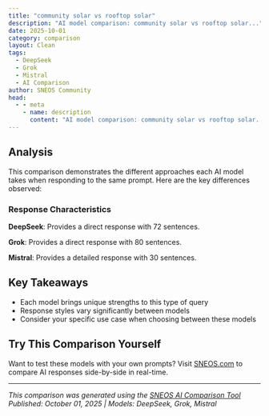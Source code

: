 ```yaml
---
title: "community solar vs rooftop solar"
description: "AI model comparison: community solar vs rooftop solar..."
date: 2025-10-01
category: comparison
layout: Clean
tags:
  - DeepSeek
  - Grok
  - Mistral
  - AI Comparison
author: SNEOS Community
head:
  - - meta
    - name: description
      content: "AI model comparison: community solar vs rooftop solar..."
---
```


<ChatComparison
  title="community solar vs rooftop solar"
  prompt="community solar vs rooftop solar"
  :responses='{
    "DeepSeek": "Of course. This is an excellent question. Choosing between community solar and rooftop solar depends heavily on your specific situation, goals, and property.\n\nHere\u2019s a detailed comparison to help you understand the key differences.\n\n---\n\n### At a Glance: Key Differences\n\n| Feature | Rooftop Solar | Community Solar |\n| :--- | :--- | :--- |\n| **Location** | On your own roof or property. | In a central, shared location (a \u0022solar farm\u0022). |\n| **Ownership/Model** | You own the system (or lease it). | You subscribe to a portion of a larger project. |\n| **Upfront Cost** | High ($15,000 - $30,000\u002B before incentives). | Typically $0 to join. |\n| **Who It\u0027s For** | Homeowners with a suitable, unshaded roof. | Renters, condo owners, homeowners with shaded/damaged roofs. |\n| **Maintenance** | Your responsibility (if owned). | Handled by the project operator. |\n| **Savings** | Eliminate your electricity bill \u002B potential SRECs. | Discount (5-20%) on the electricity portion of your bill. |\n| **Financial Benefit** | Higher long-term ROI. Increases home value. | Lower, but guaranteed savings with no risk or investment. |\n\n---\n\n### Deep Dive: Rooftop Solar\n\nRooftop solar involves installing photovoltaic panels directly on your home\u0027s roof or on a ground-mounted system on your property.\n\n**Pros:**\n*   **Maximizes Savings \u0026 ROI:** You generate your own power, effectively eliminating your electricity bill. Over 20\u002B years, the savings are substantial, often paying back the initial investment in 6-10 years.\n*   **Increases Home Value:** Studies consistently show that homes with owned solar systems sell for more than comparable homes without them.\n*   **Energy Independence:** You produce your own power, making you less vulnerable to rising utility rates.\n*   **Control:** You choose the installer, the equipment, and the system size. You own the assets and all the associated benefits (like Solar Renewable Energy Credits - SRECs).\n*   **Strong Incentives:** Access to the federal Investment Tax Credit (ITC), which can cover 30% of the system cost, as well as potential state and local incentives.\n\n**Cons:**\n*   **High Upfront Cost:** Requires a significant initial investment, even with loans and incentives.\n*   **Property Suitability:** Not all roofs are suitable due to shading, orientation (south-facing is best), age, or structural integrity. Older homes may need a roof replacement first.\n*   **Maintenance \u0026 Repair:** While generally low maintenance, you are responsible for cleaning and any repairs. Most systems come with long warranties (25 years).\n*   **Complexity:** Requires dealing with installers, permits, and your utility for interconnection approval.\n\n---\n\n### Deep Dive: Community Solar\n\nCommunity solar (or a \u0022solar garden\u0022) is a centrally-located solar farm that multiple community members can subscribe to. You essentially buy a \u0022share\u0022 of the power it produces.\n\n**How it works:** You subscribe to a portion of the solar farm (e.g., a block of panels that produce 150 kWh per month). The energy it generates is fed into the local grid. You receive credits on your monthly utility bill for that power, typically at a discounted rate (e.g., 10% off the utility\u0027s rate).\n\n**Pros:**\n*   **No Upfront Cost \u0026 No Installation:** The biggest advantage. You can start saving immediately without any installation hassle or investment.\n*   **Accessibility:** Opens up solar to renters, apartment/condo dwellers, and homeowners with unsuitable roofs.\n*   **Zero Maintenance:** The project operator handles all maintenance, repairs, and insurance.\n*   **Portability:** Many programs allow you to transfer your subscription if you move within the same utility territory.\n*   **Guaranteed Savings:** The model is simple: you get a discount on your power, guaranteeing immediate savings.\n\n**Cons:**\n*   **Lower Savings:** Your savings are a discount on your bill, not a replacement of it. The long-term financial return is much lower than owning your own system.\n*   **No Home Value Increase:** Since the system is not on your property, it does not increase your home\u0027s resale value.\n*   **Availability:** Not available in all areas. It depends on your state\u0027s regulations and whether there are active projects with open subscriptions nearby.\n*   **Contract Complexity:** You must read the subscription agreement carefully. Look for fees, contract length, and what happens if you need to cancel early.\n\n---\n\n### Which One Is Right For You?\n\n#### Choose **Rooftop Solar** if:\n*   You own your home.\n*   Your roof is in good condition, gets plenty of sun, and is not heavily shaded.\n*   You have the financial means to cover the upfront cost (or qualify for a good loan).\n*   You want to maximize your long-term savings and increase your property value.\n*   You value energy independence and taking direct control of your power generation.\n\n#### Choose **Community Solar** if:\n*   You are a renter or live in a condo/apartment.\n*   Your roof is shaded, improperly oriented, or structurally unsuitable.\n*   You cannot afford or do not want a large upfront investment.\n*   You want a simple, maintenance-free way to support clean energy and save a little on your bill.\n*   You plan to move in the near future and want a flexible option.\n\n### Hybrid Approach \u0026 Final Recommendation\n\nIt\u0027s not always an either/or. Some homeowners with suitable roofs might still choose community solar for its simplicity and lack of risk. Others might find their location isn\u0027t ideal for rooftop solar and use community solar as the perfect alternative.\n\n**Final Thought:** Rooftop solar is an **investment** that requires capital but offers a higher return. Community solar is a **subscription service** that requires no capital and offers modest, guaranteed savings. Your personal circumstances will point you toward the right choice.",
    "Grok": "Community solar and rooftop solar are two distinct approaches to accessing solar energy, each with its own advantages, challenges, and use cases. Here\u0027s a detailed comparison to help you understand the differences:\n\n---\n\n### **1. Definition**\n- **Community Solar**: Also known as shared solar or solar gardens, community solar refers to a centralized solar power installation (often ground-mounted or on a large rooftop) that generates electricity shared by multiple households, businesses, or organizations. Participants subscribe to or purchase a portion of the energy produced.\n- **Rooftop Solar**: This refers to solar panels installed directly on the roof of a home, business, or other building. The energy generated is typically used on-site, with excess power often fed back into the grid through net metering.\n\n---\n\n### **2. Ownership and Participation**\n- **Community Solar**:\n  - Participants do not need to own the property where the solar array is located. They can subscribe to a share of the project or purchase a portion of the output.\n  - Ideal for renters, apartment dwellers, or homeowners with unsuitable roofs (e.g., shaded or structurally weak roofs).\n  - Often managed by utilities, developers, or third-party companies.\n- **Rooftop Solar**:\n  - Typically owned or leased by the property owner where the panels are installed.\n  - Requires ownership or control of the building/roof, making it less accessible for renters or those in multi-unit buildings.\n\n---\n\n### **3. Location**\n- **Community Solar**:\n  - Arrays are usually located off-site in a centralized location, such as an open field, parking lot, or large commercial roof, often near the community it serves.\n  - Can cover a larger area and generate more power due to economies of scale.\n- **Rooftop Solar**:\n  - Installed directly on the building where the energy is consumed.\n  - Limited by roof size, orientation, shading, and structural integrity.\n\n---\n\n### **4. Cost and Financials**\n- **Community Solar**:\n  - Lower upfront costs for participants since they don\u2019t need to install panels themselves. Instead, they pay a subscription fee or purchase a share of the project.\n  - Costs are spread across many participants, and economies of scale can reduce the per-watt cost of installation.\n  - Participants may receive bill credits for their share of the energy produced, often through virtual net metering.\n- **Rooftop Solar**:\n  - Higher upfront costs for installation (unless leased or financed through a solar provider).\n  - Property owners are responsible for maintenance, repairs, and insurance.\n  - Savings come from reduced electricity bills and potential tax incentives or rebates.\n\n---\n\n### **5. Accessibility**\n- **Community Solar**:\n  - More accessible to a wider range of people, including those who cannot install solar panels due to renting, shading, or other limitations.\n  - Often designed to serve low-income households or communities with limited access to clean energy.\n- **Rooftop Solar**:\n  - Limited to property owners with suitable roofs (proper orientation, minimal shading, and structural capacity).\n  - Less accessible for renters or those in apartments/condos unless building owners participate.\n\n---\n\n### **6. Energy Delivery**\n- **Community Solar**:\n  - Electricity is generated off-site and fed into the local grid. Participants receive credits on their utility bills for their share of the energy produced.\n  - Does not require direct connection to the participant\u2019s property.\n- **Rooftop Solar**:\n  - Electricity is generated on-site and used directly by the building. Excess energy may be sent to the grid, often earning credits through net metering.\n  - Requires a direct connection to the building\u2019s electrical system.\n\n---\n\n### **7. Maintenance**\n- **Community Solar**:\n  - Maintenance is handled by the project operator or developer, so participants have no responsibility for upkeep.\n- **Rooftop Solar**:\n  - Property owners are responsible for maintaining the system, including cleaning panels, repairing damage, and replacing components like inverters.\n\n---\n\n### **8. Scalability and Impact**\n- **Community Solar**:\n  - Can serve hundreds or thousands of participants, making a larger environmental impact by reducing reliance on fossil fuels at a community level.\n  - Often built on a larger scale, which can optimize energy production.\n- **Rooftop Solar**:\n  - Limited to individual properties, so the impact is smaller unless adopted by many households or businesses.\n  - Production capacity is constrained by roof space.\n\n---\n\n### **9. Environmental and Aesthetic Impact**\n- **Community Solar**:\n  - May require land development, which could impact local ecosystems if not planned responsibly (e.g., clearing land for solar farms).\n  - Aesthetically, they are often out of sight for participants since they are off-site.\n- **Rooftop Solar**:\n  - Utilizes existing structures, so it has minimal additional land use impact.\n  - May alter the appearance of a building, which some homeowners or HOAs might find undesirable.\n\n---\n\n### **10. Pros and Cons**\n#### **Community Solar**\n**Pros**:\n  - Accessible to renters and those without suitable roofs.\n  - No upfront installation or maintenance costs for participants.\n  - Larger-scale projects can lower costs and increase efficiency.\n  - Promotes community-wide clean energy adoption.\n**Cons**:\n  - Savings may be less than owning a rooftop system.\n  - Dependent on availability of projects in your area.\n  - Participants may have less control over the project.\n\n#### **Rooftop Solar**\n**Pros**:\n  - Direct control over the system and potential for greater long-term savings.\n  - Increases property value.\n  - Reduces transmission losses since energy is generated and used on-site.\n**Cons**:\n  - High upfront costs and maintenance responsibilities.\n  - Not feasible for everyone due to roof conditions or property ownership.\n  - Limited energy output compared to larger community projects.\n\n---\n\n### **Which Should You Choose?**\n- Choose **Community Solar** if:\n  - You\u2019re a renter or don\u2019t have a suitable roof for solar panels.\n  - You want to access solar energy without the hassle of installation or maintenance.\n  - You\u2019re looking for a low or no upfront cost option.\n  - Community solar projects are available in your area (not all regions have them).\n\n- Choose **Rooftop Solar** if:\n  - You own your property and have a suitable roof.\n  - You\u2019re willing to invest upfront for long-term savings.\n  - You want direct control over your energy system.\n  - You\u2019re eligible for tax incentives, rebates, or net metering programs.\n\nBoth options contribute to a cleaner energy future, but the best choice depends on your personal circumstances, local policies, and available programs. If you\u0027re unsure, check with your local utility or solar providers to see what options are available in your area.",
    "Mistral": "Community solar and rooftop solar are both methods of harnessing solar energy, but they differ in several key aspects. Here\u0027s a comparison to help understand each approach:\n\n### Rooftop Solar\n1. **Ownership and Installation**:\n   - **Individual Ownership**: Typically, the homeowner or business owner installs solar panels on their own roof.\n   - **Customization**: The system can be tailored to the specific energy needs and roof characteristics of the property.\n\n2. **Benefits**:\n   - **Energy Independence**: Directly reduces the owner\u0027s electricity bills.\n   - **Incentives**: Eligible for various federal, state, and local incentives, such as tax credits and net metering programs.\n   - **Property Value**: Can increase the value of the property.\n\n3. **Challenges**:\n   - **Upfront Costs**: High initial investment, though financing options are available.\n   - **Maintenance**: Responsibility for maintenance and repairs falls on the owner.\n   - **Suitability**: Requires a suitable roof with adequate sunlight exposure and structural integrity.\n\n### Community Solar\n1. **Ownership and Installation**:\n   - **Shared Ownership**: A group of individuals or a community organization owns or subscribes to a shared solar project, often located off-site.\n   - **Centralized Installation**: Solar panels are installed in a central location, such as a large field or a commercial rooftop, and the energy is distributed to subscribers.\n\n2. **Benefits**:\n   - **Accessibility**: Allows renters, apartment dwellers, and those with unsuitable roofs to participate in solar energy.\n   - **Cost Savings**: Subscribers can save on their electricity bills without the need for personal installation.\n   - **Community Engagement**: Promotes community involvement and can be a catalyst for local sustainability initiatives.\n\n3. **Challenges**:\n   - **Subscription Model**: Subscribers may need to commit to long-term contracts.\n   - **Location Dependence**: The effectiveness and benefits depend on the location and management of the community solar project.\n   - **Regulatory Environment**: Availability and success can be influenced by local policies and regulations.\n\n### Key Differences\n- **Ownership**: Rooftop solar is individually owned, while community solar is shared.\n- **Installation**: Rooftop solar is installed on individual properties, whereas community solar is installed in a centralized location.\n- **Accessibility**: Community solar is more accessible to a broader range of people, including those who cannot install solar panels on their own property.\n- **Costs and Benefits**: Both have cost savings and incentives, but the specifics vary based on ownership and installation models.\n\n### Conclusion\nBoth rooftop solar and community solar have their advantages and challenges. The choice between the two often depends on individual circumstances, such as property ownership, roof suitability, and financial considerations. Community solar is particularly beneficial for those who cannot install solar panels on their own property, while rooftop solar offers direct control and customization for property owners."
  }'
  published-date="17:34"
/>

## Analysis

This comparison demonstrates the different approaches each AI model takes when responding to the same prompt. Here are the key differences observed:

### Response Characteristics

**DeepSeek**: Provides a direct response with 72 sentences. 

**Grok**: Provides a direct response with 80 sentences. 

**Mistral**: Provides a detailed response with 30 sentences. 

## Key Takeaways

- Each model brings unique strengths to this type of query
- Response styles vary significantly between models
- Consider your specific use case when choosing between these models

## Try This Comparison Yourself

Want to test these models with your own prompts? Visit [SNEOS.com](https://sneos.com) to compare AI responses side-by-side in real-time.

---

*This comparison was generated using the [SNEOS AI Comparison Tool](https://sneos.com)*
*Published: October 01, 2025 | Models: DeepSeek, Grok, Mistral*
